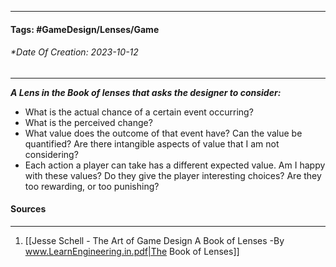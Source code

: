 __________________________________________________________________________
#### **Tags:** #GameDesign/Lenses/Game
###### *Date Of Creation: 2023-10-12
__________________________________________________________________________

***A Lens in the Book of lenses that asks the designer to consider:***
- What is the actual chance of a certain event occurring?
- What is the perceived change?
- What value does the outcome of that event have? Can the value be quantified? Are there intangible aspects of value that I am not considering?
- Each action a player can take has a different expected value. Am I happy with these values? Do they give the player interesting choices? Are they too rewarding, or too punishing?
#### Sources
__________________________________________________________________________
1. [[Jesse Schell - The Art of Game Design A Book of Lenses -By www.LearnEngineering.in.pdf|The Book of Lenses]]
